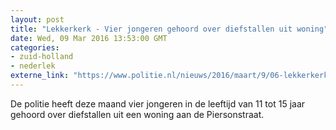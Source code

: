 ```yaml
---
layout: post
title: "Lekkerkerk - Vier jongeren gehoord over diefstallen uit woning"
date: Wed, 09 Mar 2016 13:53:00 GMT
categories: 
- zuid-holland 
- nederlek 
externe_link: "https://www.politie.nl/nieuws/2016/maart/9/06-lekkerkerk-vier-jongeren-gehoord-over-diefstallen-uit-woning.html"
---
```


De politie heeft deze maand vier jongeren in de leeftijd van 11 tot 15 jaar gehoord over diefstallen uit een woning aan de Piersonstraat.
